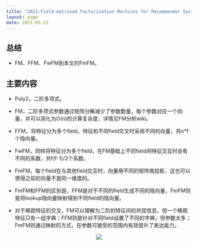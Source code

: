 ```yaml
---
title: "2021-Field-matrixed Factorization Machines for Recommender Systems"
layout: page
date: 2021-05-23
---
```


## 总结

- FM、FFM、FwFM到本文的FmFM。

## 主要内容

- Poly2，二阶多项式。
- FM，二阶多项式参数通过矩阵分解减少了参数数量，每个参数对应一个向量，并可以简化为O(n)的计算复杂度，详情见FM分析wiki。
- FFM，将特征分为多个field，特征和不同field交叉时采用不同的向量，共n*f个隐向量。
- FwFM，同样将特征分为多个field，在FM基础上不同field间特征交互时会有不同的系数，共f(f-1)/2个系数。
- FmFM，每个field在与其他field交互时，向量用不同的矩阵做投影，这也可以使得之前的向量不是同一维度的。

- FmFM和FFM的区别是，FFM是对于不同的field生成不同的隐向量，FmFM则是将lookup隐向量映射得到不同field的隐向量。

- 对于稀疏特征的交叉，FM可以理解为二阶的特征间的共现信息，但一个稀疏特征只有一组字典；FFM则是针对不同field设置了不同的字典，但参数太多；FmFM则通过映射的方式，在参数可接受的范围内有效提升了表达能力。

<div style="text-align: center"><img src="/wiki/attach/images/FmFM-01.png" style="max-width:500px"></div>